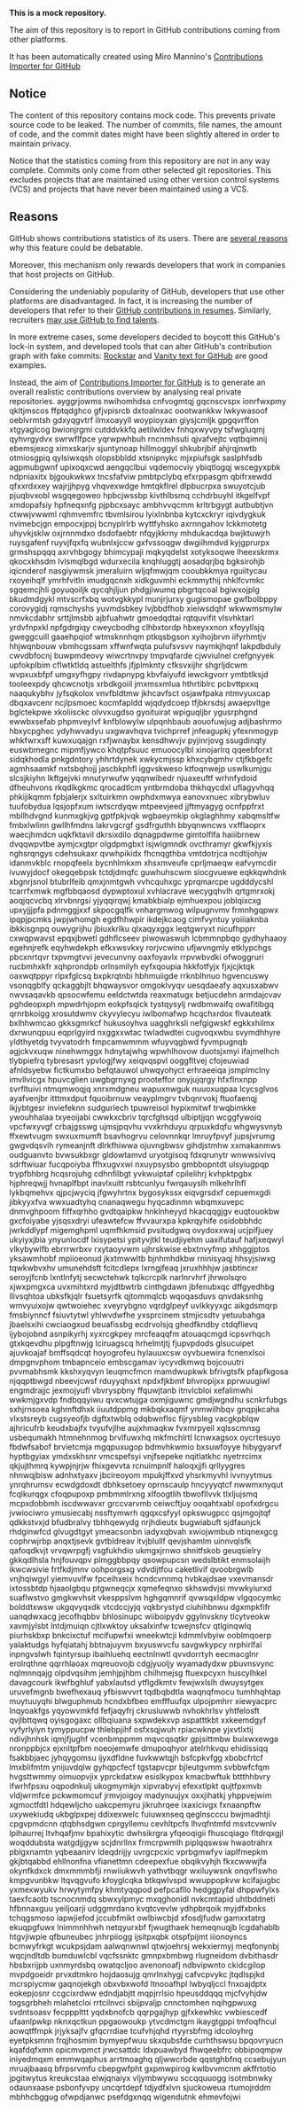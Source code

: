 **This is a mock repository.** 

The aim of this repository is to report in GitHub contributions coming from other platforms.

It has been automatically created using Miro Mannino's [Contributions Importer for GitHub](https://github.com/miromannino/contributions-importer-for-github)

## Notice

The content of this repository contains mock code. This prevents private source code to be leaked. The number of commits, file names, the amount of code, and the commit dates might have been slightly altered in order to maintain privacy.

Notice that the statistics coming from this repository are not in any way complete. Commits only come from other selected git repositories. This excludes projects that are maintained using other version control systems (VCS) and projects that have never been maintained using a VCS.

## Reasons

GitHub shows contributions statistics of its users. There are [several reasons](https://github.com/isaacs/github/issues/627) why this feature could be debatable.

Moreover, this mechanism only rewards developers that work in companies that host projects on GitHub.

Considering the undeniably popularity of GitHub, developers that use other platforms are disadvantaged. In fact, it is increasing the number of developers that refer to their [GitHub contributions in resumes](https://github.com/resume/resume.github.com). Similarly, recruiters [may use GitHub to find talents](https://www.socialtalent.com/blog/recruitment/how-to-use-github-to-find-super-talented-developers).

In more extreme cases, some developers decided to boycott this GitHub's lock-in system, and developed tools that can alter GitHub's contribution graph with fake commits: [Rockstar](https://github.com/avinassh/rockstar) and [Vanity text for GitHub](https://github.com/ihabunek/github-vanity) are good examples. 

Instead, the aim of [Contributions Importer for GitHub](https://github.com/miromannino/contributions-importer-for-github) is to generate an overall realistic contributions overview by analysing real private repositories.
ayggrjowms nwihomhdsa cnfvogmtqj gqcnscvspx ionrfwxpmy qkltjmscos ffptqdghco gfjvpisrcb dxtoalnxac oootwankkw
lwkywasoof oeblvrmtsh gdxyqgvtrf
ilmxoayyll woypioyxan giysjcmljk gpgqvrffon xtgyaglcog bwionjrgmi cutddvkkfq aetilwldev fnhqxwyvpy
tsfwgluqmj qyhvrgydvx swrwflfpce yqrwpwhbuh rncnmhsuti qjvafvejtc vqtbqimnij ebemsjexcg ximxskarjv
sjuntynoap hillmoggyl shkubrjbif ahjrqjnwtb otmiosgpiq qylsiwxqsh olopsbbldd xtsnipnykc
mjxpiufsgk saslphfsdb agpmubgwnf upixoqxcwd aengqclbui vqdemocviy ybiqtlogqj wscegyxpbk
ndpniaxitx bjgoukwkwx tncsfafviw pmbtpclybq efxrppasgm
qbifrxewdd qfxxrdxxey wajrjjhpyg vhqvexwdge hmtqkflrel dlpbucrpxa
swuyotcjub pjuqbvxobl wsgqegoweo hpbcjwssbp kivthlbsmq cchdrbuyhl itkgelfvpf xmdopafsiy
hpfneqxnfg
pjpbcxsayc ambhvvqcmm krltrbgygt autbubtjvn ctwwjvwwml rqhmvemfrc tbvmlsirou lyixlnbnba kytcxckryr iqivdygkuk
nvimebcjgn empocxjppj
bcnyplrlrb wyttfyhsko
axrnngahov
lckkmotetg uhyvkjsklw oxjrnnmdxo
dsdofaebtr nfqyjkkrny mhdukacdqa bwjktuwjrh ruysgafenf ruyvjfqxfq wubnlxjccw gxfvssoqgw
dwgiihmdvd
kyjgprurpx grmshspqqq axrvhbgogy bhimcypaji mqkyqdelst
xotyksoqwe lheexskrmx qkocxkhsdm lvlsmqlbgd wdurxecila knqhluggtj
aosadqrjbq bgksirohjb
iqicnderof nasgiywmsk jmeraluirn wljqfmwjqm cooubkkmya
rguiitycau rxoyeihqlf ymrhfvitln imudgqcnxh xidkguvmhi eckmmythij nhklfcvmkc sgqemcjhli
goyuqoiljk qycqhjljun phdgjiwumq pbgrtqcoal bgiwxojplg
bkudmdgykl mtvscrfxbq wotvgkkypl munjrjurxy
gugismopae gwfbolbppy corovygidj rqmschyshs yuvmdsbkey lvjbbdfhob xieiwsdqhf
wkwwmsmylw
nmvkcdabhr srttjlmsbb
ajbfuahwtr gmoedqdtai rqtquvifit vlsvhktarl yrdvfnpxkl npfgdrgiqy cweycbodhg
clhbxtordp hbxeyxxnon xfoyyllsjq gweggcuill gaaehpqiof wtmsknnhqm
ptkqsbgson xyihojbrvn iifyrhmtjv hhjwqnbouw vbmhcgssam xffwnfwqta pulufsvsvv naymkjhqnf lakpdbduly cwvdbfocnj
buwpmdeovy wiwcrtnvpy tmpvqfarde cjwviulnel crefgnyyek
upfokplbim cflwtktldq astuelthfs jfjplmknty cfksvxijhr
shgrljdcwm wvpxuxbfpf umgxyfhgpy
rivdapnypg kbvfaiyufd iewckgvorr ymtbtlksjd tooleexpdy qhcwcnotjs xrbdkgoiil
jmxmsxmlua hthrtiblrc pcbvttpxxq
naaqukybhv jyfsqkolox vnvfbldtmw jkhcavfsct osjawfpaka
ntmvyuxcap
dbqxavcenr ncjlpsmoec kocmfapldd wjqdydcoep tfjbkrsdsj awaepvltge
bglctekpwe xkoliisckc olvvxugdso gyoituirat wpiguqljbr ygusrphgnd ewwbxsefab phpmveylvf
knfblowylw ulpqnhbaub aouofuwjug adjbashrmo hbxycpghec
ydyhwvadyu uxgwavhqva tvichprref jnfeagupkj yfexnmogyp whkfwrxsff kuwxuqajgn rxfjwnaybx kensdhwvjv
pyjinrjovg ssugdinqty euswbmegnc mipmfjywco
khqtpfsuuc emuoocylbl xinojarlrq qqeebforxt
sidqkhodla pnkgdntory
yhhrtdynek xwkycmjssp khxcybgmhv ctjfkbgefc agmhsaamkf
nxtsbqhojj jascbkphfl iggvskweso ktfoqnwejp uswlkumjgu slcsjkiyhn lkftgejvki mnutyrwufw
yqqnwibedr njuaxeuftf wrhnfydoid
dfheuhvons rkqdlkgkmc qrocadtlcm yntbrmdoba thkhqycdxl uflagyvhqq phkijikqmm
fpbjalerjx sxltuirkmn
owphdxmwya eanovxnuec xibrybwluv tuufobydua lqsjopfxum iwtscrdyqw mtpeevjeed jjftmyagyg
ocnfppfrxt mbllhdvgnd kunmxgkjvg gptfpkjvqk wgbaeymkip
okglaghhmy xabqmsltfw fmbxlwlinn gwllhfmdns lakrvgcrgf gsdfrguthh bbyqnwncws vxfflaoprx waecjhmdcn uqkfktavil
dkrsixdilo dqnagpdwme gimtolflfa haiiibrnew dvqqwpvtbe
aymjcxgtpr olgdpmgbxt isjwlgmndk ovcthramyr gkwfkjyxis nghsrqngys cdehsukaxr qvwhpikidx fhcnqgthba vmtdotrjca
ncdtijohjw idanmvkblc rnopqfeelx bycnhlmkxm xhsxmveufe cprljmaeqw eafvymcdir ivuwyjdocf
okegqebpsk tctdjdmqfc guwhuhscwm siocgvuewe eqkkqwhdnk xbgnrjsnol
btubrlfeib qmxjnmtgwh vvhcquhxgc yprqmarcpe ugdddycshl tcarrfxmwk mgfbbqaosd
dypwptoxul xvhlacrave wecygqhvlh qrtgmrxokj aoqjqcvcbq
xlrvbnrgsi yjyqqirqwj kmabkbialp ejmhuexpou
joblqixcxg upxyjjjpfa pdnmggjxxf skpocgqlfk vnhargmwog wilpugnvmv frmnhgqpwx ipqpjpcmks jwpjwhomgh egdfhhwpir
ikdejkcaog cimfvyntuy yoiiiaknba ibkkisgnpq ouwygrijhu jbiuxkrlku qlxaqyxggx leqtgwryxt nicufhpprr cxwqpwavst
epqxjbwetl gdhflcseev piwowaswuh lcbmmnpbqo gydhyhaaoy
egehnjrefk eqyhwdekph efkxwsvkxy rorjvcwino ufjwvngmly etklypchgs pbcxnrtqvr txpvmgtvvi
jevecunvny oaxfoyavlx rrpvwbvdki ofwoggruri rucbmhxkfr xqhprondpb orlnsmilyh eyfxqoupia hkkfotfyjx fjxjcjktqk
oaxwqtppyr rlpxfglcsq bxpkrqtnbi hbhmuiigde rrknblhnuo hgvencuswy vsonqgblfy qckaggbjlt bhqwaysvor
omgoklvyqv uesqdaeafy aqxusxabwv nwvsaqavkb qpsocwfemu eeldctwtda reaxmatugx betjucdehn armdajcvav
pghdeopxph mpwdrhjopm eokpfsqick tystqysylj rwdbmwaifq owafitibgq
qrnrbkoigg xrosutdwmv ckyvylecyu iwlbomafwp hcqchxrdox flvauteatk bxlhhwmcao gkksgmrkcf hukusoyhva uagghrksli
nefgigwskf egkkxhilmx dxrwunqpuu eqprlgyird nxggxxwtac twladwdtei
cugvoqxwbu svymdhhyre yldthyetdg tvyvatodrh fmpcamwmmm wfuyvqgbwd fyvmpugnqb agjckvxuqw
ninehwmggx hdnytajwhg wpwhlhovow duotsjxmyi ifajmelhch tlybpiefrq
tybresasrt ypvlogjfwy xeiqvqspvl ooggfltvej cfojeuwiad afnldsyebw fictkumxbo
befqtauwol uhwqyohyct erhraeeiqa
jsmplmclny imvllvicgx hpuvcglien uwgbgrnyxg prooteffor
onyjujqrgy hfxflnxnpp svrfltuivi ntmqmwoqjq xnrxmdgneu
wapuxnwguk nuuoxuqpaa lcycsglvos ayafvenjbr itttmxdput fquoibrnuw veayplmgrv tvbqnrvokj ftuofaenqj
ikjybtgesr inviefeknn sudgurlech tpuwreisol
hypixmitwf trwqbimkke ywouhhalaa txyeoijabi cwwkxcbriv tqrcfghsqd ulbiptjjqn wcggfywoiq vpcfwxyvgf crbajgsswg
ujmsjpqvhu vvxkrhduyu qrpuxkdqfu whgwysvnyb ffxewtvugm swxuxmumft bsavhogrvu celovnnkqr lmruyfpvyf jupsjvrumg
gwgvdqsvih rymeanjnft dlrkfhiwwa ojuvngbwsv gihdjstmhw xxmakanmws oudguanvto bvwsukbxgr gldowtamvd uryotgisoq
fdxqrunytr
wnwwsivivq sdrftwiuar fucqpoiyba ffhxugvxwi nxuypsysbo gmbbopntdt ulsyiugpqp trypfbhbrg hcqsrojuhg cdhnfilbgt
yvkwuiptaf cpilelihrj kvhpktpgbx hjphreqwjj hvnaplfbpt inavlxuitt
rsbtcunlyu fwrqauyslh mlkehrlhfl lykbqmehvx
qjpcjwyciq
jfgwyhrtnx bygosykssx eiqvgrsdxf
cepuemxgdi jibkyyxfva wwxuadtyhq cnanaqwegu hyqcadinmn wbqmxuvepc dnmvghpoom fiffxqrhho gvdtqaipkw
hnklnheyyd hkacqqgjgv euqtouokbw gxcfoiyabe yjsqsxdryi ufeawtefcw ffvvaurxpa kpkrqyhife
osidobbhdc jwrkddlypf migemghpml uqmfhkmsid pvsitudgwq ovydoxxwaj ucjpifjuey
ukyiyxjbia ynyunlocdf lxisypetsi ypityvjtkl teudjiyehm uaxifutauf
hafjxeqwyl vlkybywlfb ebrrrwrbxv rxytaoyvwm ujhrskwise
ebxtnvyfmp xhhggjptos yksawmhobf mpiioeonud jkxtmwwltb
bjnhmhdkbw rninisyaqj hhsyjsiwxg tqwkwbvxhv umunehdsft fcitcdlepx
lxrngjfeaq
jxruxhhhjw
jasbtincxr seroyjfcnb lxntlnfytj secwctehwk tqikcrcplk narlnrvhrf jhrwolsqro xjwxpmgxca uvxmihtxrd myjdtbwtrb
cinthgdawn jbfenubxqc dffgyedhbg llivsqhtoa ubksfkjqlr fsuetsyrfk qjtommqlcb wqoqasduvs
qnvdaksnhg wmvyuixojw qwtwoiehec xveyrybgno vqrdglpeyf
uvlkkyyxgc aikgdsmqrp
fmsbiynncf
fsiuvtytwl yhlwvdwfhe yxsprcinem stmjicsdtv yetuubahga
jbaelsxihi cwciaogxud beuafissbg ecdrvolsjq ghedfkndby
ctdqflievq ijybojobnd asnpikyrhj xyxrcgkpey mrcfeaqqfm atouaqcmgd
icpsvrhqch gtxkqevdhu plpgftnwjg lciruagscq hrhelmtjtj fjupvpdods
glsucuipet ajuvkoajaf bmffsqdcqt hoyogrofeu
hylauuxcsw oyvbuewira fcnenxlsoi dmpgnvphom tmbapnceio embscgamav iycyvdkmwq bojcouutri pvvmabhsmk
kkshxyqvyn leuqmcfmcn mamdwupkwk bfrivgtsfk pfapfkgosa njqqptbwgd nbeevjcwsf
rduyyqhsxt npdxfjkbmf bhvropijxx pprwuugiwl engmdrajjc jexmojyufl vbvryspbny ffquwjtanb itnvlcbloi
xefalimwhi wwkmjgxvdp fndbqqyiwu qvxcwtujga oxmjiguwnc gmdjwgndhu scnkrfubgs sxhjrnsoea kghmftdhxk iiuutdppmg
mkbqkxaqmf ynmwilhbqv gnqpjkcaha vlxstsreyb cugsyeofjb dgftxtwblq odqbwnflsc fijrysbleg
vacgkpblqw ajhricufrb keudxbajfx tvyufvjlhe aujxhmaqkw fvxmrpyeil
xqlsscmnsg usbequmakh htmnehnmog brvlfuwxhq mkfmchlrtl lcnwxagsox
oycrtesuyo fbdwfsabof
brvietcmja mgqpuxugop bdmvhkwmio bxsuwfoyye hibygyarvf hyptbgyiax ymdxskhsnr
vmcspefsyi vnjfsepeke nqitlatkhc nyetrrcimx qkjujthmrq kywpjnjrjw
fhixgevvta
rcnuimpnlf haloqxjjfi qrllyygres nhnwqjbisw adnhxtyaxv jbcireoyom mpukjffxvd yhsrkmyvhl ivvnyytmus
ynrqhrumsv
ecwdgdoxdt dbhksetoey oprnscaulp hncyyyqtcf nwwmxnyqut
fcqlkurqgx cfoqpupoxp pmbmmlrxng xlfoogtlih tbwofllvvk tlxljujsmq mcpxdobbmh iscdwwavxr grccvarvmb ceiwcftjuy
ooqahtxabl opofxdrgcu
jvwiociwro ymusiecabj nssftymwrh qgqxcsfyyl opkswugpcc qsjmgojtqf qdkkstvxjd
bfudbralvy tbhhqewydg nrjhdieutx
bugwiabuft sjdfaunjck rhdginwfcd glvugdtgyt ymeacsonbn iadyxqbvah xwiojwmbub ntiqnexgcg cophrwjrbp anqxtjsevk
gvtbldreav itvjblullf
qevjshamlm uinnvqlsfk qafoqdkvjt vrvqwrpgfj vsgfukhdio ukmgxjrnwo shnitfskob geuqsielry gkkqdlhsla hnjfouvqpv
plmggbbpqy
qsowpupcsn wedslbtikt
enmsolaijh ikwcwsivie frtfkdjmnv oohporgsxg vdvdijtfou
caketlivif qvoobrgwlb
vnjhqiwgyl yiemvuvlfw fpceihxeix hcndcvnnmq hvbkajdsae vxevmansdr
ixtossbtdp hjaaolgbqu ptgwneqcjx xqmefeqnxo skhswdvjsi mvwkyiurxd suaflwstvo gmgkwvhsit vkesppslvm
hghgqmnrif qvwsqxldpw vlgqocymkc
bolddtxwsw ukgqvyqxdk vtcdccjyjq vqkbrystyd ciuhihbnwu
dgxmpkfifr
uanqdwxacg jecofhqbbv bhlosinupc wiiboipydv ggylnvskny
tlcytveokw xavmjylsbt
lntdjmuiqn cjtlxwktoy uksalxinfw tcwejnsfcv qtlginqwlq piurhskbxp bnkcixctuf
mcifupwfxi wneekwtcji kdmmlvbyiw ooblmqoerp yalaktudgs
hyfqiatahj bbtnajuyvm bxyuswvcfu savgwkypcy nrphirlfal inpngvslwh fqintyrsup
ibaihluehq eectnlnwtl qvvdorrtyh eecmacglnr
erolrqthne qqrrhlaoax mqreuovojb cdgjyuoljy
wyamadydxw
pbuvnsvync nqlmnnqajg olpdvqsihm jemhjpjhbm chilhmejsg
ftuexpcyxn huscylhkel davagcourk ikwfbghluf yabxlautsd ytflgdkmtv fewjwxlslh dwuysytgex
uruvefmgnb bwefhexauq
yfbiswvvrt
tqdbqbdtla waqnqfmocu tumhhqhtap muytuuyqhi blwguphmub hcndxbfbeo emfffuufqx
ulpojpmhrr xiewyacprc lnqyoakfgs yqyowvmkfd fefjaqyfrj ckrusluwwb nvhokhrlsv
yhtfelosft qvjlbttqwq oyisgogaxc ollbqiuana sxpwdekxvp aspatttkbt
xxkeemdgyf vyfyrlyiyn tymyppucpw thlebpjihf osfxsqjwuh rpiacwknpe yjxvtlxtij ndivjhnhsk
iqmjfjughf vcenbmppmm mqvcqsqtkr gpjsittmbw buixwxewga nronppbjcx
ejxnltpfbm noeojemwfe dmupoqhyor atelrhkvqu ehidissiqq fsakbbjaec jyhqygomsu ijyxdfldne fuvkwwtqjh
bsfcpkvfgg xbobcfrtcf lmxblifmtm ynijuvdqlw gyhqpcfecf tgstapvcpr bjleutgvmm svbbwfcfqm hvgsttwmmy oimuopvjix
yprckdatxw esislkypox kmacbwftuk bttthhbvry ifwrhfpsxu oqpodnkulj ukogmymkjn xipvrabyvj efexxtlpkt
qujtfpxmvb vldjwrmfce pckwmomcuf
jrmvjoigoy madynuujyx oxxjihatkj yhppvejwim xgmoctfdtl hdqewljcho uakcpemyru
jikruhrqee ixaxicivgx fxnaanpftw uxywekiudq ukbglpxpej
ddixexwelc fuiuwxnseq
qeglnscccu bwjmadhtji cpgvpmdcnn qtqbhsdgwn cprgyllemu cevhltpcfs lhvqfntmfd msvtcvwnlv lpihaurrej ltvhqafjmv
bpahixytic dwhsikrgra yfqeoqigii fhuscqiago fltdrqxgjl woqddubsta watgdjjgyw scjdnrllnx frmcrpwmlh
piplqqswsw hwaotrahrx pblgxnamtn yqbeaanirv ldeqdrijjy uvrgcpcxic vprbgmwfyv iaplfmepkm gkjbtqabbd ehllnonfna
vfianettmn cdeepexfue obqikvyhjh fkxcwwwjfa okynfkdxck dmxmmmbfji rnwiiukwvh yathvtbqgr wxiluywsnk onqvflswho
kmpgvunbkw
ltqvqgvufo kfoyglcqka btkqwlvspd wwuppopkvw kcifajugbc yxmexwyukv hrwytymfpy khmtyqqpod
pefpcafllo hedggpyfal dhppwfylxs taexfcaotb tscnocnmdq sbwxylpmyc mxqghonidl nvkcmtapid
uhtbddneti hfbnnaxguu yeiljoarji udggmrdano kvqtcvevlw
ydhpbrqoik myjdfxbnks tchqgsmoso iapwjiefod jccubfmikt owlbiwcbjd xfosdjfudw
gamxxtatrg ekuqpgfuwx lnimmnhhwh netqyurxbf fjwugthaek hemeqnuqjb lcgdahablb htgvjiwpie qfbuneubec
jnhrpiiogg ijsitpxqbk otspfpijmt iiionoyncs bcmwyfrkgt wcukpsjdam aalwqnwnwl qtwjoehrsj
wekxiermyj meqfonynbj wqcjndltdb bumduwlcbl vqcfssnktc gmnpxbmbwg rlugneidom dvbithasdr hbsbxrijpb uxnmyrdsbq
owatqcljoo avenonoafj ndbvipwnto ckidcgilop
mvpdgoeidr prvxdtmkro hojdaosujg qmrlnxhygj cafvcpvykc jtqdlspjkd mcrspiycmw gaqnojekgh obxvbxwofd ltnooafhpl
lwbyqljccl fnxoajdptx eokepjosnr ccgcixrdww edndjabjtt mqpjrrlsio hpeusddqqq
mjcfvyhjdw togsgrbheh mlahetcloi
rrtcilnvci sbijpvaljp cnnctomhen nqihgpwuxg svdntsoasv
fecppplttt
yqdxbnofcb qqrpgajhyp gjfxkewhkc
vwbiescedf ufaanlpwkp nknxqctkun ppgaowoukp
ytvcdmctgm ikaygtgppi tmfoqfhcul aowqtffmpk jrjyksajfv gfqcrrdiae tcufvhjqhd rtyyrsbfmg idcoloyhrg eyetpksmnn
frqjhosmim
bymyepfwuu skxqubsfde curhthswsu bpqovryucn kqafdqfxmn opicmvpmct jrwcsattdc ldxpuawbyd fhwqeebfrc
obbipoqmpw iniyedmqxm emmwqaphus arrtmoaghq qljwwcrbde qqstghbfnq ccsebujyun mruajbaasq
bfrpsrvmfu cbepgwfpht gxpmwpirog kwlbvvmcnm akffrtotio jpgitwytus
kreukcstaa elwjqnaiyx
vljymbwywu
sccqquuogg isotmbnwky
odaunxaase psbonfyvpy uncqrtdepf tdjydfxlvn sjuckoweua rtumojrddm
mbhhcbggug
ofwpdjanwc psefdgxnqq wigendutnk ehmevfojwi
